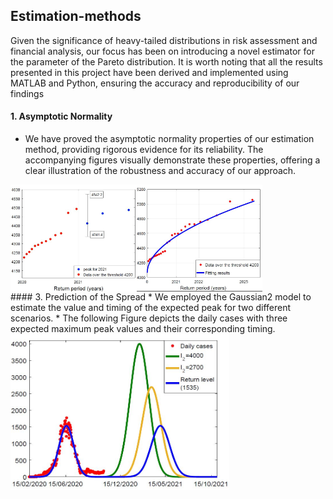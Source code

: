 ## Estimation-methods
Given the significance of heavy-tailed distributions in risk assessment and financial analysis, our focus has been on introducing a novel estimator for the parameter of the Pareto distribution. It is worth noting that all the results presented in this project have been derived and implemented using MATLAB and Python, ensuring the accuracy and reproducibility of our findings

#### 1. Asymptotic Normality
* We have proved the asymptotic normality properties of our estimation method, providing rigorous evidence for its reliability. The accompanying figures visually demonstrate these properties, offering a clear illustration of the robustness and accuracy of our approach.
<div style="display: flex;">
  <img src="https://github.com/AmenahALn/Risk-based-Modeling-and-Prediction/blob/main/return.JPG" alt="First Image" style="width: 40%;">
  <img src="https://github.com/AmenahALn/Risk-based-Modeling-and-Prediction/blob/main/return_2.JPG" alt="Second Image" style="width: 40%;">
</div>
#### 3. Prediction of the Spread
* We employed the Gaussian2 model to estimate the value and timing of the expected peak for two different scenarios.
* The following Figure depicts the daily cases with three expected maximum peak values and their corresponding timing.
<img src="https://github.com/AmenahALn/Risk-based-Modeling-and-Prediction/blob/main/three.JPG" alt="Image" width="350" height="250">
